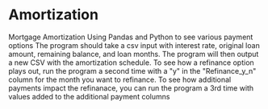 # Amortization
Mortgage Amortization Using Pandas and Python to see various payment options
The program should take a csv input with interest rate, original loan amount, remaining balance, and loan months.
The program will then output a new CSV with the amortization schedule. 
To see how a refinance option plays out, run the program a second time with a "y" in the "Refinance_y_n" column for the month you want to refinance. 
To see how additional payments impact the refinanace, you can run the program a 3rd time with values added to the additional payment columns 
